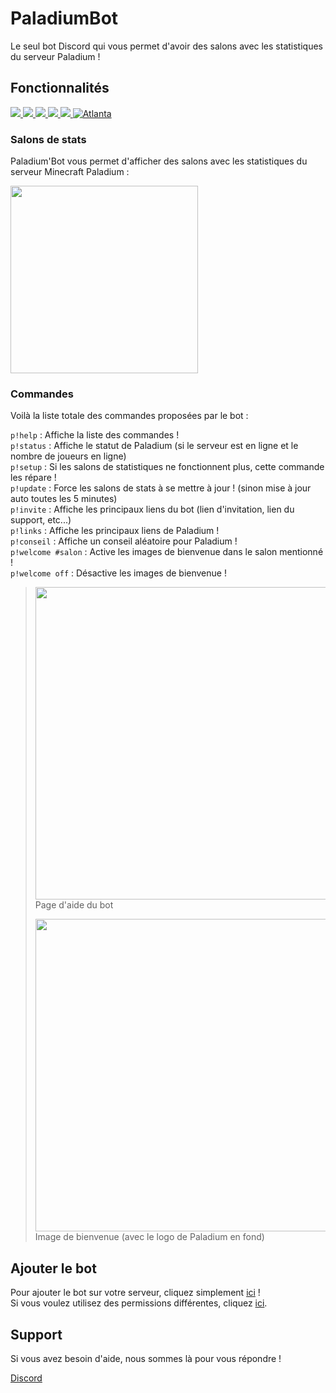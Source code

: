# PaladiumBot

Le seul bot Discord qui vous permet d'avoir des salons avec les statistiques du serveur Paladium !

## Fonctionnalités

<a href="https://nodejs.org/">
    <image src="https://img.shields.io/badge/node--js-v8.16.0-brightgreen.svg?logo=node.js&longCache=true&style=flat-square">
</a>
<a href="http://npmjs.com/">
    <image src="https://img.shields.io/badge/npm-6.9.0-orange.svg?logo=npm&longCache=true&style=flat-square">
</a>
<a href="https://www.npmjs.com/package/discord.js">
    <image src="https://img.shields.io/badge/discord.js-v11.5.0--dev-blue.svg?logo=npm&longCache=true&style=flat-square">
</a>
<a href="https://discord.gg/Ntv5bJR">
    <image src="https://img.shields.io/discord/565048515357835264.svg?logo=discord&longCache=true&style=flat-square&colorB=7289DA">
</a>
<a href="https://codacy.com">
    <img src="https://api.codacy.com/project/badge/Grade/09db60a8543d460fbfd4f5c58e1746a1"/>
</a>
<a href="https://discordbots.org/bot/579653463290675221" >
  <img src="https://discordbots.org/api/widget/status/579653463290675221.svg" alt="Atlanta" />
</a>

### Salons de stats

Paladium'Bot vous permet d'afficher des salons avec les statistiques du serveur Minecraft Paladium :

<img src="https://zupimages.net/up/19/21/8old.jpg" width="300"/>

### Commandes

Voilà la liste totale des commandes proposées par le bot :

`p!help` : Affiche la liste des commandes !  
`p!status` : Affiche le statut de Paladium (si le serveur est en ligne et le nombre de joueurs en ligne)  
`p!setup` : Si les salons de statistiques ne fonctionnent plus, cette commande les répare !  
`p!update` : Force les salons de stats à se mettre à jour ! (sinon mise à jour auto toutes les 5 minutes)  
`p!invite` : Affiche les principaux liens du bot (lien d'invitation, lien du support, etc...)  
`p!links` : Affiche les principaux liens de Paladium !  
`p!conseil` : Affiche un conseil aléatoire pour Paladium !  
`p!welcome #salon` : Active les images de bienvenue dans le salon mentionné !  
`p!welcome off` : Désactive les images de bienvenue !  

> <img src="https://zupimages.net/up/19/21/zzll.png" width="500"/><br>
> Page d'aide du bot  
>
> <img src="https://zupimages.net/up/19/21/eymn.png" width="500"/><br>
> Image de bienvenue (avec le logo de Paladium en fond)

## Ajouter le bot

Pour ajouter le bot sur votre serveur, cliquez simplement [ici](https://discordapp.com/oauth2/authorize?client_id=557649686417113149&permissions=2146958847&scope=bot) !  
Si vous voulez utilisez des permissions différentes, cliquez [ici](https://finitereality.github.io/permissions-calculator/?v=0).

## Support

Si vous avez besoin d'aide, nous sommes là pour vous répondre !

[Discord](https://discord.gg/NPReeRB)